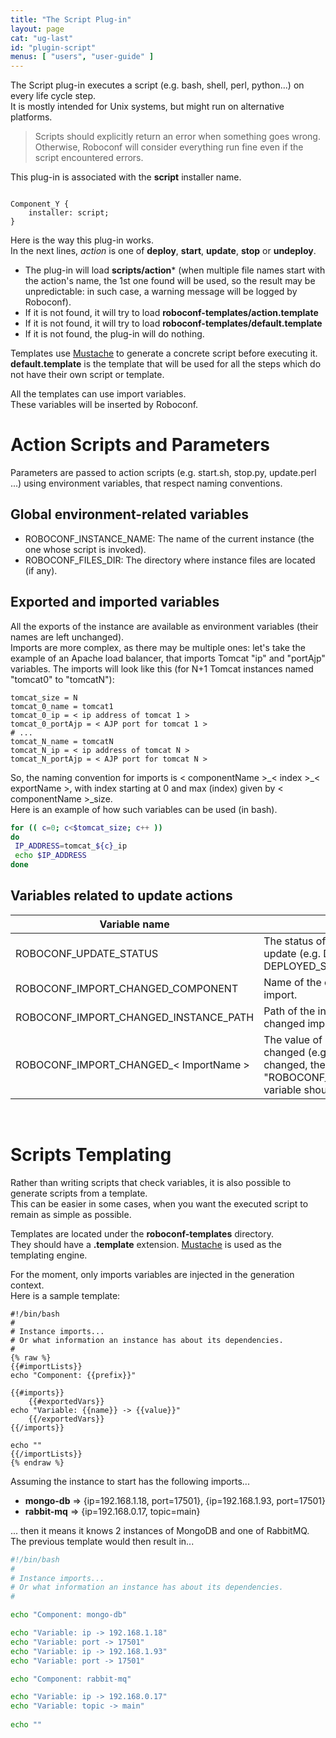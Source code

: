 ```yaml
---
title: "The Script Plug-in"
layout: page
cat: "ug-last"
id: "plugin-script"
menus: [ "users", "user-guide" ]
---
```


The Script plug-in executes a script (e.g. bash, shell, perl, python...) on every life cycle step.  
It is mostly intended for Unix systems, but might run on alternative platforms.

> Scripts should explicitly return an error when something goes wrong.  
> Otherwise, Roboconf will consider everything run fine even if the script encountered errors.  
  
This plug-in is associated with the **script** installer name.

<pre><code class="language-roboconf">
Component_Y {
	installer: script;
}
</code></pre>

Here is the way this plug-in works.  
In the next lines, *action* is one of **deploy**, **start**, **update**, **stop** or **undeploy**. 

* The plug-in will load **scripts/action*** (when multiple file names start with the action's name, the 1st one found will be used, so the result may be unpredictable: in such case, a warning message will be logged by Roboconf).
* If it is not found, it will try to load **roboconf-templates/action.template**
* If it is not found, it will try to load **roboconf-templates/default.template**
* If it is not found, the plug-in will do nothing.

Templates use [Mustache](http://mustache.github.io/) to generate a concrete script before executing it.  
**default.template** is the template that will be used for all the steps which do not have their own
script or template.

All the templates can use import variables.  
These variables will be inserted by Roboconf.


# Action Scripts and Parameters

Parameters are passed to action scripts (e.g. start.sh, stop.py, update.perl ...) using environment variables, that respect naming conventions.


## Global environment-related variables

- ROBOCONF\_INSTANCE\_NAME: The name of the current instance (the one whose script is invoked).
- ROBOCONF\_FILES\_DIR: The directory where instance files are located (if any).


## Exported and imported variables

All the exports of the instance are available as environment variables (their names are left unchanged).  
Imports are more complex, as there may be multiple ones: let's take the example of an Apache load balancer, 
that imports Tomcat "ip" and "portAjp" variables. The imports will look like this (for N+1 Tomcat instances
named "tomcat0" to "tomcatN"):

```properties
tomcat_size = N
tomcat_0_name = tomcat1
tomcat_0_ip = < ip address of tomcat 1 >
tomcat_0_portAjp = < AJP port for tomcat 1 >
# ...
tomcat_N_name = tomcatN
tomcat_N_ip = < ip address of tomcat N >
tomcat_N_portAjp = < AJP port for tomcat N >
```

So, the naming convention for imports is < componentName >\_< index >\_< exportName >, with index starting at 0 and max (index) given by < componentName >\_size.  
Here is an example of how such variables can be used (in bash).

```bash
for (( c=0; c<$tomcat_size; c++ ))
do
 IP_ADDRESS=tomcat_${c}_ip
 echo $IP_ADDRESS
done
```

## Variables related to update actions

| Variable name | Description |
| ------------- | ----------- |
| ROBOCONF\_UPDATE\_STATUS | The status of the instance that triggered the update (e.g. DEPLOYED\_STOPPED, DEPLOYED\_STARTED). |
| ROBOCONF\_IMPORT\_CHANGED\_COMPONENT | Name of the component for the changed import. |
| ROBOCONF\_IMPORT\_CHANGED\_INSTANCE\_PATH | Path of the instance that exports the changed import. |
| ROBOCONF\_IMPORT\_CHANGED\_< ImportName > | The value of every imported variable that changed (e.g. if an exported *ipAddress* changed, the "ROBOCONF\_IMPORT\_CHANGED_ipAddress" variable should contain its new value). |

<br />

# Scripts Templating

Rather than writing scripts that check variables, it is also possible to generate scripts from a template.  
This can be easier in some cases, when you want the executed script to remain as simple as possible.  

Templates are located under the **roboconf-templates** directory.  
They should have a **.template** extension. [Mustache](http://mustache.github.io/) is used as the templating engine.

For the moment, only imports variables are injected in the generation context.  
Here is a sample template:

```
#!/bin/bash
#
# Instance imports...
# Or what information an instance has about its dependencies.
# 
{% raw %}
{{#importLists}}
echo "Component: {{prefix}}"
 
{{#imports}}
	{{#exportedVars}}
echo "Variable: {{name}} -> {{value}}"
	{{/exportedVars}} 
{{/imports}}
	
echo ""
{{/importLists}}
{% endraw %}
```

Assuming the instance to start has the following imports...

* **mongo-db** => {ip=192.168.1.18, port=17501}, {ip=192.168.1.93, port=17501}
* **rabbit-mq** => {ip=192.168.0.17, topic=main}

... then it means it knows 2 instances of MongoDB and one of RabbitMQ.  
The previous template would then result in...

```bash
#!/bin/bash
#
# Instance imports...
# Or what information an instance has about its dependencies.
# 

echo "Component: mongo-db"

echo "Variable: ip -> 192.168.1.18"
echo "Variable: port -> 17501"
echo "Variable: ip -> 192.168.1.93"
echo "Variable: port -> 17501"

echo "Component: rabbit-mq"

echo "Variable: ip -> 192.168.0.17"
echo "Variable: topic -> main"
	
echo ""
```

